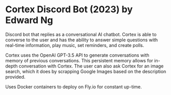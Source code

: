 # Cortex Discord Bot (2023) by Edward Ng

Discord bot that replies as a conversational AI chatbot. Cortex is able to converse to the user and has the ability to answer simple questions with real-time information, play music, set reminders, and create polls.

Cortex uses the OpenAI GPT-3.5 API to generate conversations with memory of previous conversations. This persistent memory allows for in-depth conversation with Cortex. The user can also ask Cortex for an image search, which it does by scrapping Google Images based on the description provided.

Uses Docker containers to deploy on Fly.io for constant up-time.

